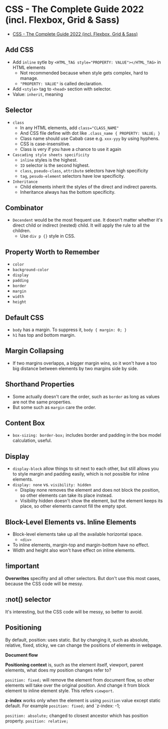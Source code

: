 # CSS - The Complete Guide 2022 (incl. Flexbox, Grid & Sass)

- [CSS - The Complete Guide 2022 (incl. Flexbox, Grid & Sass)](https://www.udemy.com/course/css-the-complete-guide-incl-flexbox-grid-sass/)

## Add CSS

- Add `inline` sytle by `<HTML_TAG style="PROPERTY: VALUE"></HTML_TAG>` in HTML elements
  - Not recommended because when style gets complex, hard to manage.
  - `"PROPERTY: VALUE"` is called declaration.
- Add `<style>` tag to `<head>` section with selector.
- Value: `inherit`, meaning 

## Selector

- `class`
  - In any HTML elements, add `class="CLASS_NAME"`
  - And CSS file define with dot like `.class_name { PROPERTY: VALUE; }`
  - Class name should use Cabab case e.g. `xxx-yyy` by using hyphens.
  - CSS is case-insensitive.
  - Class is very if you have a chance to use it again
- `Cascading style sheets specificity`
  - `inline` styles is the highest.
  - `ID` selector is the second highest.
  - `class`, `pseudo-class`, `attribute` selectors have high specificity
  - `tag`, `pesudo-element` selectors have low specificity.
- `Inheritance`
  - Child elements inherit the styles of the direct and indirect parents.
  - Inheritance always has the bottom specificity.

## Combinator

- `Decendent` would be the most frequent use. It doesn't matter whether it's direct child or indirect (nested) child. It will apply the rule to all the children.
  - Use `div p {}` style in CSS.

## Property Worth to Remember

- `color`
- `background-color`
- `display`
- `padding`
- `border`
- `margin`
- `width`
- `height`

## Default CSS

- `body` has a margin. To suppress it, `body { margin: 0; }`
- `h1` has top and bottom margin.

## Margin Collapsing

- If two margins overlapps, a bigger margin wins, so it won't have a too big distance between elements by two margins side by side.

## Shorthand Properties

- Some actually doesn't care the order, such as `border` as long as values are not the same properties.
- But some such as `margin` care the order.

## Content Box

- `box-sizing: border-box;` includes border and padding in the box model calculation, useful.

## Display

- `display-block` allow things to sit next to each other, but still allows you to style margin and padding easily, which is not possible for inline elements.
- `display: none` vs. `visibility: hidden`
  - Display none removes the element and does not block the position, so other elements can take its place instead.
  - Visibility hidden doesn't show the element, but the element keeps its place, so other elements cannot fill the empty spot.

## Block-Level Elements vs. Inline Elements

- Block-level elements take up all the available horizontal space.
  - `<div>`
- To inline elements, margin-top and margin-bottom have no effect.
- Width and height also won't have effect on inline elements.

## !important

**Overwrites** specifity and all other selectors. But don't use this most cases, because the CSS code will be messy.

## :not() selector

It's interesting, but the CSS code will be messy, so better to avoid.

## Positioning

By default, position: uses static. But by changing it, such as absolute, relative, fixed, sticky, we can change the positions of elements in webpage.

**Document flow**

**Positioning context** is, such as the element itself, viewport, parent elements, what does my position changes refer to?

`position: fixed;` will remove the element from document flow, so other elements will take over the original position. And change it from block element to inline element style. This refers `viewport`.

**z-index** works only when the element is using `position` value except static default. For example `position: fixed;` and `z-index: -1;

`position: absolute;` changed to closest ancestor which has position property. 
`position: relative;` 